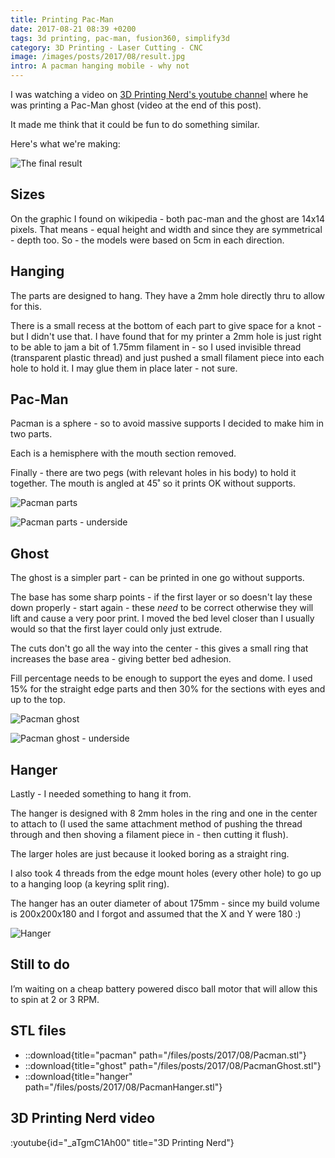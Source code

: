 ```yaml
---
title: Printing Pac-Man
date: 2017-08-21 08:39 +0200
tags: 3d printing, pac-man, fusion360, simplify3d
category: 3D Printing - Laser Cutting - CNC
image: /images/posts/2017/08/result.jpg
intro: A pacman hanging mobile - why not
---
```


I was watching a video on [3D Printing Nerd's youtube channel](https://www.youtube.com/channel/UC_7aK9PpYTqt08ERh1MewlQ) where he was printing a Pac-Man ghost (video at the end of this post).

It made me think that it could be fun to do something similar.

Here's what we're making:

![The final result](/images/posts/2017/08/result.jpg)

## Sizes

On the graphic I found on wikipedia - both pac-man and the ghost are 14x14 pixels. That means - equal height and width and since they are symmetrical - depth too. So - the models were based on 5cm in each direction.

## Hanging

The parts are designed to hang. They have a 2mm hole directly thru to allow for this.

There is a small recess at the bottom of each part to give space for a knot - but I didn't use that. I have found that for my printer a 2mm hole is just right to be able to jam a bit of 1.75mm filament in - so I used invisible thread (transparent plastic thread) and just pushed a small filament piece into each hole to hold it. I may glue them in place later - not sure.

## Pac-Man

Pacman is a sphere - so to avoid massive supports I decided to make him in two parts.

Each is a hemisphere with the mouth section removed.

Finally - there are two pegs (with relevant holes in his body) to hold it together. The mouth is angled at 45˚ so it prints OK without supports.

![Pacman parts](/images/posts/2017/08/pacman.png)

![Pacman parts - underside](/images/posts/2017/08/pacman-underside.png)

## Ghost

The ghost is a simpler part - can be printed in one go without supports.

The base has some sharp points - if the first layer or so doesn't lay these down properly - start again - these _need_ to be correct otherwise they will lift and cause a very poor print. I moved the bed level closer than I usually would so that the first layer could only just extrude.

The cuts don't go all the way into the center - this gives a small ring that increases the base area - giving better bed adhesion.

Fill percentage needs to be enough to support the eyes and dome. I used 15% for the straight edge parts and then 30% for the sections with eyes and up to the top.

![Pacman ghost](/images/posts/2017/08/ghost.png)

![Pacman ghost - underside](/images/posts/2017/08/ghost-underside.png)

## Hanger

Lastly - I needed something to hang it from.

The hanger is designed with 8 2mm holes in the ring and one in the center to attach to (I used the same attachment method of pushing the thread through and then shoving a filament piece in - then cutting it flush).

The larger holes are just because it looked boring as a straight ring.

I also took 4 threads from the edge mount holes (every other hole) to go up to a hanging loop (a keyring split ring).

The hanger has an outer diameter of about 175mm - since my build volume is 200x200x180 and I forgot and assumed that the X and Y were 180 :)

![Hanger](/images/posts/2017/08/hanger.png)

## Still to do

I’m waiting on a cheap battery powered disco ball motor that will allow this to spin at 2 or 3 RPM.

## STL files

- ::download{title="pacman" path="/files/posts/2017/08/Pacman.stl"}
- ::download{title="ghost" path="/files/posts/2017/08/PacmanGhost.stl"}
- ::download{title="hanger" path="/files/posts/2017/08/PacmanHanger.stl"}

## 3D Printing Nerd video

:youtube{id="_aTgmC1Ah00" title="3D Printing Nerd"}
